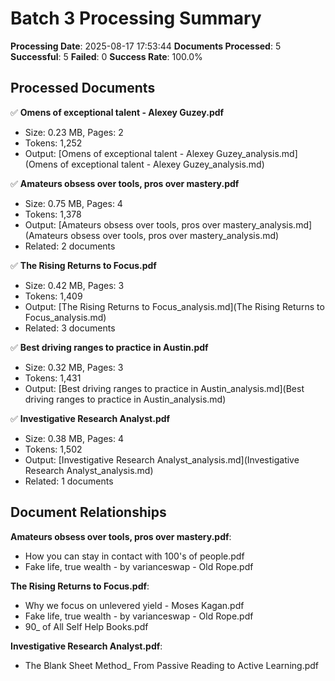 # Batch 3 Processing Summary

**Processing Date**: 2025-08-17 17:53:44
**Documents Processed**: 5
**Successful**: 5
**Failed**: 0
**Success Rate**: 100.0%

## Processed Documents

✅ **Omens of exceptional talent - Alexey Guzey.pdf**
   - Size: 0.23 MB, Pages: 2
   - Tokens: 1,252
   - Output: [Omens of exceptional talent - Alexey Guzey_analysis.md](Omens of exceptional talent - Alexey Guzey_analysis.md)

✅ **Amateurs obsess over tools, pros over mastery.pdf**
   - Size: 0.75 MB, Pages: 4
   - Tokens: 1,378
   - Output: [Amateurs obsess over tools, pros over mastery_analysis.md](Amateurs obsess over tools, pros over mastery_analysis.md)
   - Related: 2 documents

✅ **The Rising Returns to Focus.pdf**
   - Size: 0.42 MB, Pages: 3
   - Tokens: 1,409
   - Output: [The Rising Returns to Focus_analysis.md](The Rising Returns to Focus_analysis.md)
   - Related: 3 documents

✅ **Best driving ranges to practice in Austin.pdf**
   - Size: 0.32 MB, Pages: 3
   - Tokens: 1,431
   - Output: [Best driving ranges to practice in Austin_analysis.md](Best driving ranges to practice in Austin_analysis.md)

✅ **Investigative Research Analyst.pdf**
   - Size: 0.38 MB, Pages: 4
   - Tokens: 1,502
   - Output: [Investigative Research Analyst_analysis.md](Investigative Research Analyst_analysis.md)
   - Related: 1 documents

## Document Relationships

**Amateurs obsess over tools, pros over mastery.pdf**:
  - How you can stay in contact with 100's of people.pdf
  - Fake life, true wealth - by varianceswap - Old Rope.pdf

**The Rising Returns to Focus.pdf**:
  - Why we focus on unlevered yield - Moses Kagan.pdf
  - Fake life, true wealth - by varianceswap - Old Rope.pdf
  - 90_ of All Self Help Books.pdf

**Investigative Research Analyst.pdf**:
  - The Blank Sheet Method_ From Passive Reading to Active Learning.pdf
